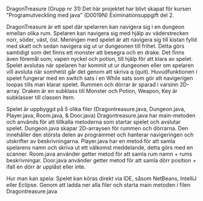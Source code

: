 DragonTreasure (Grupp nr 31)
Det här projektet har blivt skapat för kursen "Programutveckling med java" (D0019N) Eximinationsuppgift del 2.

DragonTreasure är ett spel där spelarren kan navigera sig i en dungeon emellan olika rum. Spelaren kan navigera sig med hjälp av väderstrecken norr, söder, väst, öst. Meningen med spelet är att navigera sig till kistan fylld med skatt och sedan navigera sig ut ur dungeonen till frihet. Detta görs samtidigt som det finns ett monster att besegra och en drake. Det finns även föremål som; vapen nyckel och potion, till hjälp för att klara av spelet. Spelet avslutas när spelaren har kommit ut ur dungeonen eller om spelaren vill avsluta när somhelst går det genom att skriva q (quit). Huvudfunktionen i spelet fungerar med en switch sats i en While sats som gör att navigerigen loopas tills man klarar spelet. Rummen och dörrar är sparad i varsinn 2D-array. Draken är en subklass till Monster och Potion, Weapon, Key är subklasser till classen Item.

Spelet är uppbyggd på 5 olika filer (Dragontreasure.java, Dungeon.java, Player.java, Room.java, & Door.java) 
Dragontreasure.java har main-metoden och används för att tillkalla metoderna som startar spelet och avslutar spelet. 
Dungeon.java skapar 2D-arraysen för rummen och dörrarna. Den innehåller den största delen av programmet och hanterar navigeringen och utskrifter av beskrivningarna.
Player.java har en metod för att samla spelarens namn och skriva ut ett välkomst meddelande, detta görs med en scanner.
Room.java använder getter metod för att samla rum namn + rums beskrivningar.
Door.java använder getter metod för att samla dörr position + ifall en dörr är upplåst eller inte.

Hur man kan spela:
Spelet kan köras direkt via IDE, såsom NetBeans, IntelliJ eller Eclipse. Genom att ladda ner alla filer och starta main metoden i filen Dragontreasure.java

